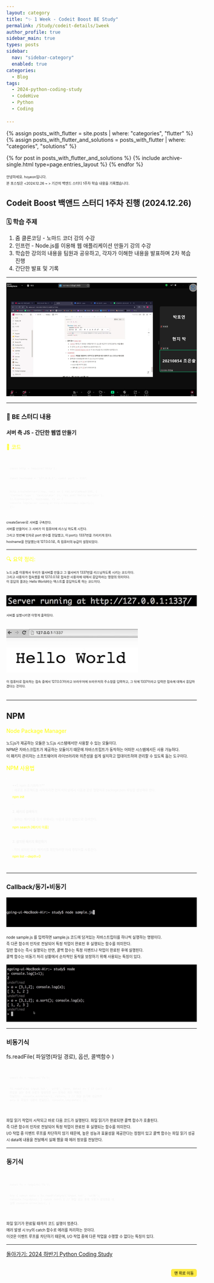 ```yaml
---
layout: category
title: "✨ 1 Week - Codeit Boost BE Study"
permalink: /Study/codeit-details/1week
author_profile: true
sidebar_main: true
types: posts
sidebar:
  nav: "sidebar-category"
  enabled: true
categories:
  - Blog
tags:
  - 2024-python-coding-study
  - CodeHive
  - Python
  - Coding
    
---
```




{% assign posts_with_flutter = site.posts | where: "categories", "flutter" %}
{% assign posts_with_flutter_and_solutions = posts_with_flutter | where: "categories", "solutions" %}

{% for post in posts_with_flutter_and_solutions %}
  {% include archive-single.html type=page.entries_layout %}
{% endfor %}  



<span style="font-size:65%">안녕하세요. hoyeon입니다.<br>
본 포스팅은 <2024.12.26 ~ > 기간의 백엔드 스터디 1주차 학습 내용을 기록했습니다.</span>


## Codeit Boost 백앤드 스터디 1주차 진행 (2024.12.26)

### 🗓️ 학습 주제


1. 줌 클론코딩 - 노마드 코더 <Nomad Coders> 강의 수강<br>
2. 인프런 - Node.js를 이용해 웹 애플리케이션 만들기 강의 수강<br>
3. 학습한 강의의 내용을 팀원과 공유하고, 각자가 이해한 내용을 발표하며 2차 복습 진행<br>
4. 간단한 발표 및 기록<br>
 



---   



<img src="https://raw.githubusercontent.com/park-hoyeon/park-hoyeon.github.io/master/_pages/Study/images/BE1.png">



---
### 📝 BE 스터디 내용

#### 서버 측 JS - 간단한 웹앱 만들기


<span style="color:yellow"> 📝 코드</span>

<link rel="stylesheet" href="https://cdnjs.cloudflare.com/ajax/libs/highlight.js/11.8.0/styles/atom-one-dark.min.css">
<script src="https://cdnjs.cloudflare.com/ajax/libs/highlight.js/11.8.0/highlight.min.js"></script>
<script>hljs.highlightAll();</script>

<div style="font-size:60%; padding:8px; border: 1px solid rgba(255, 255, 255, 0.2); border-radius:5px; background-color: rgba(255, 255, 255, 0.05); color: #f1f1f1; width: 100%; margin-left: 0; margin-right: 0; text-align: left; font-family: monospace;">
  <pre><code class="java">
const http = require('http');

const hostname = '127.0.0.1';
const port = 1337;

http.createServer((req, res) => {
 res.writeHead(200, { 'Content-Type': 'text/plain' });
 res.end('Hello World\n');
}).listen(port, hostname, () => {
 console.log(`Server running at http://${hostname}:${port}/`);
});
  </code></pre>
</div>


<span style="font-size:60%">
createServer로 서버를 구축한다.<br> 
서버를 만들어서 그 서버가 이 컴퓨터에 리스닝 하도록 시킨다. <br>
그리고 첫번째 인자로 port 변수를 전달했고, 이 port는 1337번을 가리키게 된다.<br>
hostname을 전달했는데 127.0.0.1로, 즉 컴퓨터의 ip값이 설정되었다.<br/>
</span>  

---   


<span style="color:yellow">🔍 요약 정리:</span><br>
<div style="font-size:60%">
노드 js를 이용해서 우리가 웹서버를 만들고 그 웹서버가 1337번을 리스닝하도록 시키는 코드이다.<br> 
그리고 사용자가 접속했을 때 127.0.0.1로 접속한 사용자에 대해서 응답하라는 명령의 의미이다.<br>
이 응답의 결과는 Hello World라는 텍스트를 응답하도록 하는 코드이다.</div> <br/>

<img src="https://raw.githubusercontent.com/park-hoyeon/park-hoyeon.github.io/master/_pages/Study/images/1-1.png"> <br>  

<div style="font-size:60%"> 서버를 실행시키면 이렇게 출력된다.</div><br>   


<img src="https://raw.githubusercontent.com/park-hoyeon/park-hoyeon.github.io/master/_pages/Study/images/1-2.png">   <br>

<div style="font-size:60%"> 
이 컴퓨터로 접속하는 접속 중에서 127.0.0.1이라고 브라우저에 브라우저의 주소창을 입력하고, 그 뒤에 1337이라고 입력한 접속에 대해서 응답하겠다는 것이다.</div><br>   

---  


## NPM  


<span style="color:yellow">Node Package Manager</span><br>

<span style="font-size:70%">
노드js가 제공하는 모듈은 노드js 시스템에서만 사용할 수 있는 모듈이다.<br> 
NPM은 자바스크립트가 제공하는 모듈이기 때문에 자바스트립트가 동작하는 어떠한 시스템에서든 사용 가능하다.<br>
이 패키지 관리자는 소프트웨어의 라이브러리와 의존성을 쉽게 설치하고 업데이트하며 관리할 수 있도록 돕는 도구이다. </span><br>   






<span style="color:yellow">NPM 사용법</span><br>
<div style="font-size:60%; padding:15px; border: 1px solid rgba(255, 255, 255, 0.2); border-radius:5px; background-color: rgba(255, 255, 255, 0.05); color: #f1f1f1; width: 100%; margin-left: 0; margin-right: 0; text-align: left;">
**1. npm 초기화하기** <br>   
: 새로운 프로젝트를 시작하려면 먼저 터미널에서 다음과 같은 명령어로 package.json 파일을 생성해야 한다.<br>

<span style="color:yellow">npm init</span><br> 

.

**2. 패키지 검색하기** <br>

: 원하는 패키지를 찾기 위해서는 다음과 같은 방법으로 검색한다.<br>

<span style="color:yellow">npm search [패키지 이름]</span><br>   

.

**3. 설치된 패키지 확인하기** <br>

: 이미 설치된 모든 패키지를 확인하려면 아래 명령어를 사용한다.<br>

<span style="color:yellow">npm list --depth=0</span><br> 
</div>

---

### Callback/동기•비동기

<img src="https://raw.githubusercontent.com/park-hoyeon/park-hoyeon.github.io/master/_pages/Study/images/1-3.jpeg">   <br>

<span style="font-size:70%">
node sample.js 를 입력하면 sample.js 코드에 담겨있는 자바스트립터를 하나씩 실행하는 명령이다.<br>
즉 다른 함수의 인자로 전달되어 특정 작업이 완료된 후 실행되는 함수를 의미한다.<br>
일반 함수는 즉시 실행되는 반면, 콜백 함수는 특정 이벤트나 작업이 완료된 후에 실행된다.<br>
콜백 함수는 비동기 처리 상황에서 순차적인 동작을 보장하기 위해 사용되는 특징이 있다. </span><br>  

 
<img src="https://raw.githubusercontent.com/park-hoyeon/park-hoyeon.github.io/master/_pages/Study/images/1-4.jpeg">   <br>

---

### 비동기식

fs.readFile( 파일명(파일 경로), 옵션, 콜백함수 )<br>

<link rel="stylesheet" href="https://cdnjs.cloudflare.com/ajax/libs/highlight.js/11.8.0/styles/atom-one-dark.min.css">
<script src="https://cdnjs.cloudflare.com/ajax/libs/highlight.js/11.8.0/highlight.min.js"></script>
<script>hljs.highlightAll();</script>

<div style="font-size:60%; padding:8px; border: 1px solid rgba(255, 255, 255, 0.2); border-radius:5px; background-color: rgba(255, 255, 255, 0.05); color: #f1f1f1; width: 100%; margin-left: 0; margin-right: 0; text-align: left; font-family: monospace;">
  <pre><code class="java">
const fs = require('fs');

fs.readFile('input.txt', 'utf8', (err, data) => {
  if (err) {
    // 파일을 읽는 중에 오류가 발생하면 `err` 인자로 에러 객체가 전달된다.
    console.error(err);
    return;
  }
  // 파일 읽기에 성공하면 `data` 로 파일의 내용이 전달된다.
  console.log(data);
});
  </code></pre>
</div>



<span style="font-size:70%">파일 읽기 작업이 시작되고 바로 다음 코드가 실행된다. 파일 읽기가 완료되면 콜백 함수가 호출된다.<br>
즉 다른 함수의 인자로 전달되어 특정 작업이 완료된 후 실행되는 함수를 의미한다.<br>
I/O 작업 중 이벤트 루프를 차단하지 않기 때문에, 높은 성능과 효율성을 제공한다는 장점이 있고
콜백 함수는 파일 읽기 성공 시 data에 내용을 전달해서 실패 했을 때 에러 정보를 전달한다.</span><br>  


---

### 동기식


<link rel="stylesheet" href="https://cdnjs.cloudflare.com/ajax/libs/highlight.js/11.8.0/styles/atom-one-dark.min.css">
<script src="https://cdnjs.cloudflare.com/ajax/libs/highlight.js/11.8.0/highlight.min.js"></script>
<script>hljs.highlightAll();</script>

<div style="font-size:60%; padding:8px; border: 1px solid rgba(255, 255, 255, 0.2); border-radius:5px; background-color: rgba(255, 255, 255, 0.05); color: #f1f1f1; width: 100%; margin-left: 0; margin-right: 0; text-align: left; font-family: monospace;">
  <pre><code class="java">
const fs = require('fs');

try {
  const data = fs.readFileSync('input.txt', 'utf8');
  console.log(data);
} catch (err) {
  // 파일 읽는 중에 오류가 발생했을 때 실행
  console.error(err);
}
  </code></pre>
</div>



<span style="font-size:70%">파일 읽기가 완료될 때까지 코드 실행이 멈춘다.<br>
에러 발생 시 try의 catch 함수로 에러를 처리하는 것이다.<br>
이것은 이벤트 루프를 차단하기 때문에, I/O 작업 중에 다른 작업을 수행할 수 없다는 특징이 있다.</span><br>  


---




[돌아가기: 2024 하반기 Python Coding Study](https://park-hoyeon.github.io/Study/Codeit%20Boost%20BE%20Study/)  


<div style="text-align: right; margin-top: 30px;">
  <button onclick="scrollToTop()" style="
    padding: 10px 15x; 
    background-color: #FFEB46; 
    color: black; 
    border: 2px solid #FFEB46; 
    border-radius: 5px; 
    cursor: pointer; 
    font-size: 10px;">
    맨 위로 이동
  </button>
</div>

<script>
  // 맨 위로 이동하는 함수
  function scrollToTop() {
    window.scrollTo({ top: 0, behavior: 'smooth' });
  }
</script>
